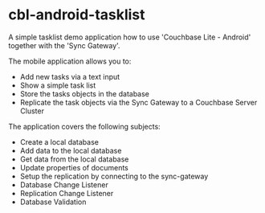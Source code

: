 cbl-android-tasklist
====================

A simple tasklist demo application how to use 'Couchbase Lite -  Android' together with the 'Sync Gateway'.

The mobile application allows you to:

- Add new tasks via a text input
- Show a simple task list
- Store the tasks objects in the database
- Replicate the task objects via the Sync Gateway to a Couchbase Server Cluster

The application covers the following subjects:

- Create a local database
- Add data to the local database
- Get data from the local database
- Update properties of documents
- Setup the replication by connecting to the sync-gateway
- Database Change Listener
- Replication Change Listener
- Database Validation


